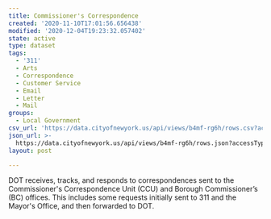 ```yaml
---
title: Commissioner's Correspondence
created: '2020-11-10T17:01:56.656438'
modified: '2020-12-04T19:23:32.057402'
state: active
type: dataset
tags:
  - '311'
  - Arts
  - Correspondence
  - Customer Service
  - Email
  - Letter
  - Mail
groups:
  - Local Government
csv_url: 'https://data.cityofnewyork.us/api/views/b4mf-rg6h/rows.csv?accessType=DOWNLOAD'
json_url: >-
  https://data.cityofnewyork.us/api/views/b4mf-rg6h/rows.json?accessType=DOWNLOAD
layout: post

---
```

DOT receives, tracks, and responds to correspondences sent to the Commissioner's Correspondence Unit (CCU) and Borough Commissioner’s (BC) offices. This includes some requests initially sent to 311 and the Mayor's Office, and then forwarded to DOT.
